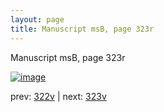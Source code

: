 ```yaml
---
layout: page
title: Manuscript msB, page 323r
---
```


Manuscript msB, page 323r

[![image](http://www.homermultitext.org/iipsrv?OBJ=IIP,1.0&FIF=/project/homer/pyramidal/deepzoom/hmt/vbbifolio/pending/vb_322v_323r.tif&WID=100&CVT=JPEG)](http://www.homermultitext.org/ict2/?urn=urn:cite2:hmt:vbbifolio.pending:vb_322v_323r)

prev:  [322v](../322v) | next:  [323v](../323v)

